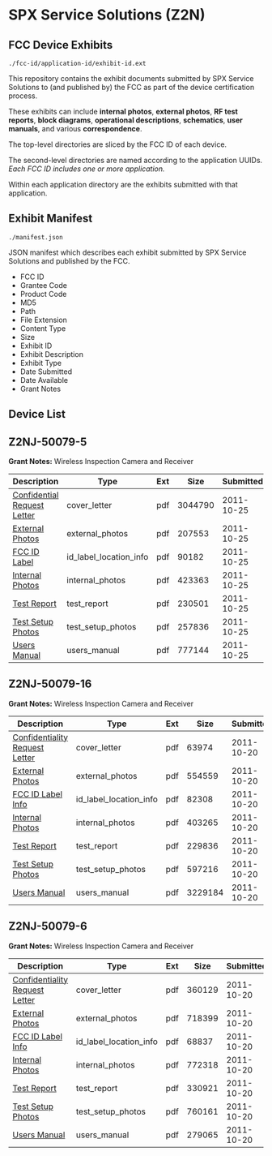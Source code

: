 # SPX Service Solutions (Z2N)
## FCC Device Exhibits

```
./fcc-id/application-id/exhibit-id.ext
```

This repository contains the exhibit documents submitted by SPX Service Solutions to (and published by) the FCC as part of the device certification process.

These exhibits can include **internal photos**, **external photos**, **RF test reports**, **block diagrams**, **operational descriptions**, **schematics**, **user manuals**, and various **correspondence**.

The top-level directories are sliced by the FCC ID of each device.

The second-level directories are named according to the application UUIDs. *Each FCC ID includes one or more application.*

Within each application directory are the exhibits submitted with that application. 

## Exhibit Manifest

```
./manifest.json
```

JSON manifest which describes each exhibit submitted by SPX Service Solutions and published by the FCC.

- FCC ID
- Grantee Code
- Product Code
- MD5
- Path
- File Extension
- Content Type
- Size
- Exhibit ID
- Exhibit Description
- Exhibit Type
- Date Submitted
- Date Available
- Grant Notes

## Device List
## Z2NJ-50079-5
**Grant Notes:** Wireless Inspection Camera and Receiver

| Description | Type | Ext | Size | Submitted | Available |
| ----------- | ---- | --- | ---- | --------- | --------- |
| [Confidential Request Letter](Z2NJ-50079-5/1b26a3ac43733355672cbe4fd2f87da1/1567211.pdf) | cover_letter | pdf | 3044790 | 2011-10-25 | 2011-10-25 |
| [External Photos](Z2NJ-50079-5/1b26a3ac43733355672cbe4fd2f87da1/1567212.pdf) | external_photos | pdf | 207553 | 2011-10-25 | 2011-10-25 |
| [FCC ID Label](Z2NJ-50079-5/1b26a3ac43733355672cbe4fd2f87da1/1567213.pdf) | id_label_location_info | pdf | 90182 | 2011-10-25 | 2011-10-25 |
| [Internal Photos](Z2NJ-50079-5/1b26a3ac43733355672cbe4fd2f87da1/1567214.pdf) | internal_photos | pdf | 423363 | 2011-10-25 | 2011-10-25 |
| [Test Report](Z2NJ-50079-5/1b26a3ac43733355672cbe4fd2f87da1/1567217.pdf) | test_report | pdf | 230501 | 2011-10-25 | 2011-10-25 |
| [Test Setup Photos](Z2NJ-50079-5/1b26a3ac43733355672cbe4fd2f87da1/1567218.pdf) | test_setup_photos | pdf | 257836 | 2011-10-25 | 2011-10-25 |
| [Users Manual](Z2NJ-50079-5/1b26a3ac43733355672cbe4fd2f87da1/1567219.pdf) | users_manual | pdf | 777144 | 2011-10-25 | 2011-10-25 |
## Z2NJ-50079-16
**Grant Notes:** Wireless Inspection Camera and Receiver

| Description | Type | Ext | Size | Submitted | Available |
| ----------- | ---- | --- | ---- | --------- | --------- |
| [Confidentiality Request Letter](Z2NJ-50079-16/77b28ffea3b90a3366d6ec3a5b654d88/1564726.pdf) | cover_letter | pdf | 63974 | 2011-10-20 | 2011-10-20 |
| [External Photos](Z2NJ-50079-16/77b28ffea3b90a3366d6ec3a5b654d88/1564728.pdf) | external_photos | pdf | 554559 | 2011-10-20 | 2011-10-20 |
| [FCC ID Label Info](Z2NJ-50079-16/77b28ffea3b90a3366d6ec3a5b654d88/1564729.pdf) | id_label_location_info | pdf | 82308 | 2011-10-20 | 2011-10-20 |
| [Internal Photos](Z2NJ-50079-16/77b28ffea3b90a3366d6ec3a5b654d88/1564730.pdf) | internal_photos | pdf | 403265 | 2011-10-20 | 2011-10-20 |
| [Test Report](Z2NJ-50079-16/77b28ffea3b90a3366d6ec3a5b654d88/1564733.pdf) | test_report | pdf | 229836 | 2011-10-20 | 2011-10-20 |
| [Test Setup Photos](Z2NJ-50079-16/77b28ffea3b90a3366d6ec3a5b654d88/1564734.pdf) | test_setup_photos | pdf | 597216 | 2011-10-20 | 2011-10-20 |
| [Users Manual](Z2NJ-50079-16/77b28ffea3b90a3366d6ec3a5b654d88/1564735.pdf) | users_manual | pdf | 3229184 | 2011-10-20 | 2011-10-20 |
## Z2NJ-50079-6
**Grant Notes:** Wireless Inspection Camera and Receiver

| Description | Type | Ext | Size | Submitted | Available |
| ----------- | ---- | --- | ---- | --------- | --------- |
| [Confidentiality Request Letter](Z2NJ-50079-6/6e9e6c2925e542cc3f1dc1818b825967/1564771.pdf) | cover_letter | pdf | 360129 | 2011-10-20 | 2011-10-20 |
| [External Photos](Z2NJ-50079-6/6e9e6c2925e542cc3f1dc1818b825967/1564773.pdf) | external_photos | pdf | 718399 | 2011-10-20 | 2011-10-20 |
| [FCC ID Label Info](Z2NJ-50079-6/6e9e6c2925e542cc3f1dc1818b825967/1564774.pdf) | id_label_location_info | pdf | 68837 | 2011-10-20 | 2011-10-20 |
| [Internal Photos](Z2NJ-50079-6/6e9e6c2925e542cc3f1dc1818b825967/1564775.pdf) | internal_photos | pdf | 772318 | 2011-10-20 | 2011-10-20 |
| [Test Report](Z2NJ-50079-6/6e9e6c2925e542cc3f1dc1818b825967/1564778.pdf) | test_report | pdf | 330921 | 2011-10-20 | 2011-10-20 |
| [Test Setup Photos](Z2NJ-50079-6/6e9e6c2925e542cc3f1dc1818b825967/1564779.pdf) | test_setup_photos | pdf | 760161 | 2011-10-20 | 2011-10-20 |
| [Users Manual](Z2NJ-50079-6/6e9e6c2925e542cc3f1dc1818b825967/1564780.pdf) | users_manual | pdf | 279065 | 2011-10-20 | 2011-10-20 |
